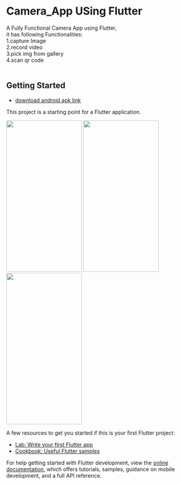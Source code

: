 # Camera_App USing Flutter<br>
A Fully Functional Camera App using Flutter, <br>it has following Functionalities: <br>
1.capture Image <br>
2.record video <br>
3.pick img from gallery<br> 
4.scan qr code<br>
<br>
## Getting Started
- [ download android apk link ](https://drive.google.com/file/d/17jOyRgjY_S9TgOkKmvcku4dJaFrkyKd6/view?usp=sharing)

This project is a starting point for a Flutter application.



<div class="photo-gallery">
    <img src="https://github.com/gauravkakad1/Flutter-CameraApp-With-Custom-PhotoManager/blob/503cceebcf3448c86197edd658205367991b0d2d/lib/images/1.jpg" style="width:200px; height:400px;">
    <img src="https://github.com/gauravkakad1/Flutter-CameraApp-With-Custom-PhotoManager/blob/503cceebcf3448c86197edd658205367991b0d2d/lib/images/2.jpg" style="width:200px; height:400px;">
    <img src="https://github.com/gauravkakad1/Flutter-CameraApp-With-Custom-PhotoManager/blob/503cceebcf3448c86197edd658205367991b0d2d/lib/images/3.jpg" style="width:200px; height:400px;">
</div>



A few resources to get you started if this is your first Flutter project:

- [Lab: Write your first Flutter app](https://docs.flutter.dev/get-started/codelab)
- [Cookbook: Useful Flutter samples](https://docs.flutter.dev/cookbook)

For help getting started with Flutter development, view the
[online documentation](https://docs.flutter.dev/), which offers tutorials,
samples, guidance on mobile development, and a full API reference.

